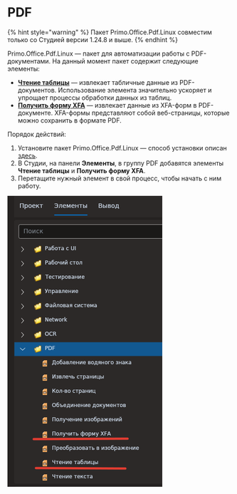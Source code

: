 # PDF

{% hint style="warning" %}
Пакет Primo.Office.Pdf.Linux совместим только со Студией версии 1.24.8 и выше.
{% endhint %}

Primo.Office.Pdf.Linux — пакет для автоматизации работы с PDF-документами. На данный момент пакет содержит следующие элементы:
* [**Чтение таблицы**](https://docs.primo-rpa.ru/primo-rpa/g_elements/linuks/el-extra/pdf/gettable) — извлекает табличные данные из PDF-документов. Использование элемента значительно ускоряет и упрощает процессы обработки данных из таблиц.
* [**Получить форму XFA**](https://docs.primo-rpa.ru/primo-rpa/g_elements/linuks/el-extra/pdf/getxfaform) — извлекает данные из XFA-форм в PDF-документе. XFA-формы представляют собой веб-страницы, которые можно сохранить в формате PDF. 

Порядок действий:
1. Установите пакет Primo.Office.Pdf.Linux — способ установки описан [здесь](https://docs.primo-rpa.ru/primo-rpa/primo-rpa-studio-linux/projects/manage-dependencies#menedzher-zavisimostei).
2. В Студии, на панели **Элементы**, в группу PDF добавятся элементы **Чтение таблицы** и **Получить форму XFA**.
3. Перетащите нужный элемент в свой процесс, чтобы начать с ним работу.

![](<../../../../.gitbook/assets1/linux_items/pdf-items-nuget.png>) 


